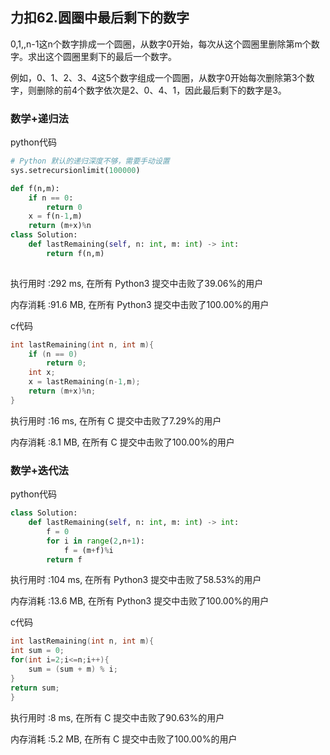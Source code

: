 ## 力扣62.圆圈中最后剩下的数字

0,1,,n-1这n个数字排成一个圆圈，从数字0开始，每次从这个圆圈里删除第m个数字。求出这个圆圈里剩下的最后一个数字。

例如，0、1、2、3、4这5个数字组成一个圆圈，从数字0开始每次删除第3个数字，则删除的前4个数字依次是2、0、4、1，因此最后剩下的数字是3。

### 数学+递归法

python代码

```python
# Python 默认的递归深度不够，需要手动设置
sys.setrecursionlimit(100000)

def f(n,m):
    if n == 0:
        return 0
    x = f(n-1,m)
    return (m+x)%n
class Solution:
    def lastRemaining(self, n: int, m: int) -> int:
        return f(n,m)
    
```

执行用时 :292 ms, 在所有 Python3 提交中击败了39.06%的用户

内存消耗 :91.6 MB, 在所有 Python3 提交中击败了100.00%的用户

c代码

```c
int lastRemaining(int n, int m){
	if (n == 0)
        return 0;
    int x;
    x = lastRemaining(n-1,m);
    return (m+x)%n;
}
```

执行用时 :16 ms, 在所有 C 提交中击败了7.29%的用户

内存消耗 :8.1 MB, 在所有 C 提交中击败了100.00%的用户

### 数学+迭代法

python代码

```python
class Solution:
    def lastRemaining(self, n: int, m: int) -> int:
        f = 0
        for i in range(2,n+1):
            f = (m+f)%i
        return f
```

执行用时 :104 ms, 在所有 Python3 提交中击败了58.53%的用户

内存消耗 :13.6 MB, 在所有 Python3 提交中击败了100.00%的用户

c代码

```c
int lastRemaining(int n, int m){
int sum = 0;
for(int i=2;i<=n;i++){
	sum = (sum + m) % i;
}
return sum;
}
```

执行用时 :8 ms, 在所有 C 提交中击败了90.63%的用户

内存消耗 :5.2 MB, 在所有 C 提交中击败了100.00%的用户
